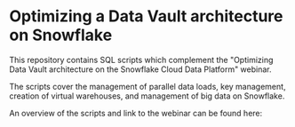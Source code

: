 # Optimizing a Data Vault architecture on Snowflake
This repository contains SQL scripts which complement the "Optimizing Data Vault architecture on the Snowflake Cloud Data Platform" webinar.

The scripts cover the management of parallel data loads, key management, creation of virtual warehouses, and management of big data on Snowflake.

An overview of the scripts and link to the webinar can be found here: 
